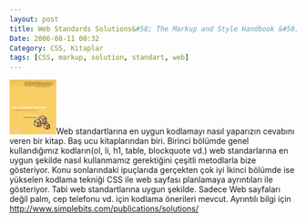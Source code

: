 ```yaml
---
layout: post
title: Web Standards Solutions&#58; The Markup and Style Handbook &#58; Dan Cederholm
Date: 2006-08-11 00:32
Category: CSS, Kitaplar
tags: [CSS, markup, solution, standart, web]
---
```


![Web Standartları][]Web standartlarına en uygun kodlamayı nasıl
yaparızın cevabını veren bir kitap. Baş ucu kitaplarından biri. Birinci
bölümde genel kullandığımız kodların(ol, li, h1, table, blockquote vd.)
web standarlarına en uygun şekilde nasıl kullanmamız gerektiğini çeşitli
metodlarla bize gösteriyor. Konu sonlarındaki ipuçlarıda gerçekten çok
iyi İkinci bölümde ise yükselen kodlama tekniği CSS ile web sayfası
planlamaya ayrıntıları ile gösteriyor. Tabi web standartlarına uygun
şekilde. Sadece Web sayfaları değil palm, cep telefonu vd. için kodlama
önerileri mevcut. Ayrıntılı bilgi için http://www.simplebits.com/publications/solutions/

  [Web Standartları]: /images/solutions_cover.thumbnail.gif
